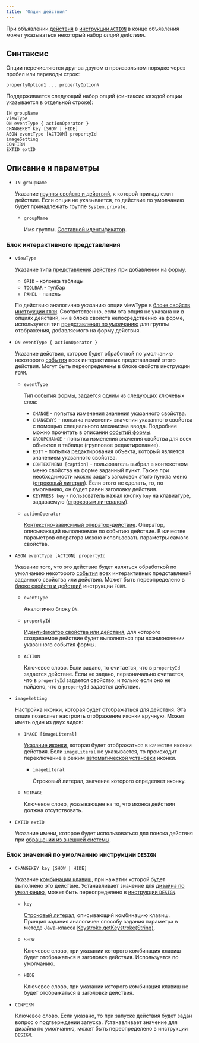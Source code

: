 ```yaml
---
title: 'Опции действия'
---
```


При объявлении [действия](Actions.md) в [инструкции `ACTION`](ACTION_statement.md) в конце объявления может указываться некоторый набор *опций действия*. 

## Синтаксис

Опции перечисляются друг за другом в произвольном порядке через пробел или переводы строк:

```
propertyOption1 ... propertyOptionN
```

Поддерживается следующий набор опций (синтаксис каждой опции указывается в отдельной строке):

```
IN groupName
viewType
ON eventType { actionOperator }
CHANGEKEY key [SHOW | HIDE]
ASON eventType [ACTION] propertyId
imageSetting
CONFIRM
EXTID extID
```

## Описание и параметры

- `IN groupName`

    Указание [группы свойств и действий](Groups_of_properties_and_actions.md), к которой принадлежит действие. Если опция не указывается, то действие по умолчанию будет принадлежать группе `System.private`.

    - `groupName`
    
        Имя группы. [Составной идентификатор](IDs.md#cid).

### Блок интерактивного представления

- `viewType`

    Указание типа [представления действия](Interactive_view.md#property) при добавлении на форму.

    - `GRID` - колонка таблицы
    - `TOOLBAR` - тулбар
    - `PANEL` - панель

  По действию аналогично указанию опции viewType в [блоке свойств](Properties_and_actions_block.md) [инструкции `FORM`](FORM_statement.md). Соответственно, если эта опция не указана ни в опциях действий, ни в блоке свойств непосредственно на форме, используется тип [представления по умолчанию](Interactive_view.md#property) для группы отображения, добавляемого на форму действия.

- `ON eventType { actionOperator }`

    Указание действия, которое будет обработкой по умолчанию некоторого [события](Form_events.md) всех интерактивных представлений этого действия. Могут быть переопределены в блоке свойств инструкции `FORM`.

    - `eventType`

        Тип [события формы](Form_events.md), задается одним из следующих ключевых слов:

        - `CHANGE` - попытка изменения значения указанного свойства.
        - `CHANGEWYS` - попытка изменения значения указанного свойства с помощью специального механизма ввода. Подробнее можно прочитать в описании [событий формы](Form_events.md). 
        - `GROUPCHANGE` - попытка изменения значения свойства для всех объектов в таблице (групповое редактирование).
        - `EDIT` - попытка редактирования объекта, который является значением указанного свойства.
        - `CONTEXTMENU [caption]` - пользователь выбрал в контекстном меню свойства на форме заданный пункт. Также при необходимости можно задать заголовок этого пункта меню ([строковый литерал](Literals.md#strliteral)). Если этого не сделать, то, по умолчанию, он будет равен заголовку действия.
        - `KEYPRESS key` - пользователь нажал кнопку `key` на клавиатуре, задаваемую ([строковым литералом](Literals.md#strliteral)).

    - `actionOperator`

        [Контекстно-зависимый оператор-действие](Action_operators.md). Оператор, описывающий выполняемое по событию действие. В качестве параметров оператора можно использовать параметры самого свойства.

- `ASON eventType [ACTION] propertyId`

    Указание того, что это действие будет являться обработкой по умолчанию некоторого [события](Form_events.md) всех интерактивных представлений заданного свойства или действия. Может быть переопределено в [блоке свойств и действий](Properties_and_actions_block.md) инструкции `FORM`. 

    - `eventType`

        Аналогично блоку `ON`.

    - `propertyId`

        [Идентификатор свойства или действия](IDs.md#propertyid), для которого создаваемое действие будет выполняться при возникновении указанного события формы.

    - `ACTION`

        Ключевое слово. Если задано, то считается, что в `propertyId` задается действие. Если не задано, первоначально считается, что в `propertyId` задается свойство, и только если оно не найдено, что в `propertyId` задается действие.

- `imageSetting`

    Настройка иконки, которая будет отображаться для действия. Эта опция позволяет настроить отображение иконки вручную. Может иметь один из двух видов:

    - `IMAGE [imageLiteral]`

        [Указание иконки](Icons.md#manual), которая будет отображаться в качестве иконки действия. Если `imageLiteral` не указывается, то происходит переключение в режим [автоматической установки](Icons.md#auto) иконки.

        - `imageLiteral`

            Строковый литерал, значение которого определяет иконку.

    - `NOIMAGE`

        Ключевое слово, указывающее на то, что иконка действия должна отсутствовать.

- `EXTID extID`

    Указание имени, которое будет использоваться для поиска действия при [обращении из внешней системы](Access_from_an_external_system.md#http).

### Блок значений по умолчанию инструкции `DESIGN`

- `CHANGEKEY key [SHOW | HIDE]`

    Указание [комбинации клавиш](Form_events.md#keyboard), при нажатии которой будет выполнено это действие. Устанавливает значение для [дизайна по умолчанию](Form_design.md#defaultDesign), может быть переопределено в [инструкции `DESIGN`](DESIGN_statement.md).

    - `key`
    
        [Строковый литерал](Literals.md#strliteral), описывающий комбинацию клавиш. Принцип задания аналогичен способу задания параметра в методе Java-класса [Keystroke.getKeystroke(String)](http://docs.oracle.com/javase/7/docs/api/javax/swing/KeyStroke.html#getKeyStroke(java.lang.String)).

    - `SHOW`
    
        Ключевое слово, при указании которого комбинация клавиш будет отображаться в заголовке действия. Используется по умолчанию.

    - `HIDE`
    
        Ключевое слово, при указании которого комбинация клавиш не будет отображаться в заголовке действия. 

- `CONFIRM`

    Ключевое слово. Если указано, то при запуске действия будет задан вопрос о подтверждении запуска. Устанавливает значение для дизайна по умолчанию, может быть переопределено в инструкции `DESIGN`.

  
